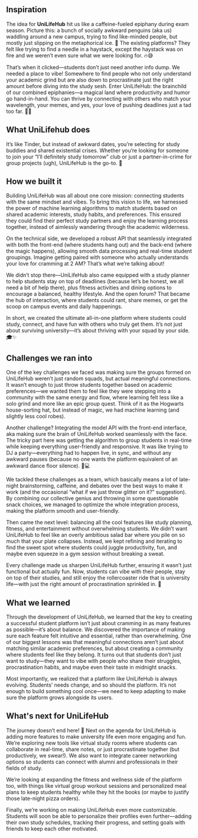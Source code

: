 ## Inspiration
The idea for **UniLifeHub** hit us like a caffeine-fueled epiphany during exam season. Picture this: a bunch of socially awkward penguins (aka us) waddling around a new campus, trying to find like-minded people, but mostly just slipping on the metaphorical ice. 🐧 The existing platforms? They felt like trying to find a needle in a haystack, except the haystack was on fire and we weren’t even sure what we were looking for. 🔥😅

That’s when it clicked—students don’t just need another info dump. We needed a place to vibe! Somewhere to find people who not only understand your academic grind but are also down to procrastinate just the right amount before diving into the study sesh. Enter UniLifeHub: the brainchild of our combined epiphanies—a magical land where productivity and humor go hand-in-hand. You can thrive by connecting with others who match your wavelength, your memes, and yes, your love of pushing deadlines just a tad too far. 🏄‍♀️

## What **UniLifehub** does
It’s like Tinder, but instead of awkward dates, you’re selecting for study buddies and shared existential crises. Whether you’re looking for someone to join your “I’ll definitely study tomorrow” club or just a partner-in-crime for group projects (ugh), UniLifeHub is the go-to. 🎉

## How we built it
Building UniLifeHub was all about one core mission: connecting students with the same mindset and vibes. To bring this vision to life, we harnessed the power of machine learning algorithms to match students based on shared academic interests, study habits, and preferences. This ensured they could find their perfect study partners and enjoy the learning process together, instead of aimlessly wandering through the academic wilderness.

On the technical side, we developed a robust API that seamlessly integrated with both the front-end (where students hang out) and the back-end (where the magic happens), allowing smooth data processing and real-time student groupings. Imagine getting paired with someone who actually understands your love for cramming at 2 AM? That’s what we’re talking about!

We didn’t stop there—UniLifeHub also came equipped with a study planner to help students stay on top of deadlines (because let’s be honest, we all need a bit of help there), plus fitness activities and dining options to encourage a balanced, healthy lifestyle. And the open forum? That became the hub of interaction, where students could rant, share memes, or get the scoop on campus events and daily happenings.

In short, we created the ultimate all-in-one platform where students could study, connect, and have fun with others who truly get them. It’s not just about surviving university—it’s about thriving with your squad by your side. 🎓✨

## Challenges we ran into
One of the key challenges we faced was making sure the groups formed on UniLifeHub weren’t just random squads, but actual meaningful connections. It wasn’t enough to just throw students together based on academic preferences—we wanted them to feel like they were stepping into a community with the same energy and flow, where learning felt less like a solo grind and more like an epic group quest. Think of it as the Hogwarts house-sorting hat, but instead of magic, we had machine learning (and slightly less cool robes).

Another challenge? Integrating the model API with the front-end interface, aka making sure the brain of UniLifeHub worked seamlessly with the face. The tricky part here was getting the algorithm to group students in real-time while keeping everything user-friendly and responsive. It was like trying to DJ a party—everything had to happen live, in sync, and without any awkward pauses (because no one wants the platform equivalent of an awkward dance floor silence). 🕺💻

We tackled these challenges as a team, which basically means a lot of late-night brainstorming, caffeine, and debates over the best ways to make it work (and the occasional “what if we just throw glitter on it?” suggestion). By combining our collective genius and throwing in some questionable snack choices, we managed to optimize the whole integration process, making the platform smooth and user-friendly.

Then came the next level: balancing all the cool features like study planning, fitness, and entertainment without overwhelming students. We didn’t want UniLifeHub to feel like an overly ambitious salad bar where you pile on so much that your plate collapses. Instead, we kept refining and iterating to find the sweet spot where students could juggle productivity, fun, and maybe even squeeze in a gym session without breaking a sweat.

Every challenge made us sharpen UniLifeHub further, ensuring it wasn’t just functional but actually fun. Now, students can vibe with their people, stay on top of their studies, and still enjoy the rollercoaster ride that is university life—with just the right amount of procrastination sprinkled in. 🎉

## What we learned
Through the development of UniLifeHub, we learned that the key to creating a successful student platform isn’t just about cramming in as many features as possible—it’s about balance. We discovered the importance of making sure each feature felt intuitive and essential, rather than overwhelming. One of our biggest lessons was that meaningful connections aren’t just about matching similar academic preferences, but about creating a community where students feel like they belong. It turns out that students don’t just want to study—they want to vibe with people who share their struggles, procrastination habits, and maybe even their taste in midnight snacks.

Most importantly, we realized that a platform like UniLifeHub is always evolving. Students’ needs change, and so should the platform. It’s not enough to build something cool once—we need to keep adapting to make sure the platform grows alongside its users.

## What's next for UniLifeHub
The journey doesn’t end here! 🚀 Next on the agenda for UniLifeHub is adding more features to make university life even more engaging and fun. We’re exploring new tools like virtual study rooms where students can collaborate in real-time, share notes, or just procrastinate together (but productively, we swear!). We also want to integrate career networking options so students can connect with alumni and professionals in their fields of study.

We’re looking at expanding the fitness and wellness side of the platform too, with things like virtual group workout sessions and personalized meal plans to keep students healthy while they hit the books (or maybe to justify those late-night pizza orders).

Finally, we’re working on making UniLifeHub even more customizable. Students will soon be able to personalize their profiles even further—adding their own study schedules, tracking their progress, and setting goals with friends to keep each other motivated.
